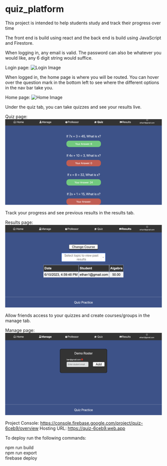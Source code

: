 # quiz_platform
This project is intended to help students study and track their progress over time

The front end is build using react and the back end is build using JavaScript and Firestore. 

When logging in, any email is valid. The password can also be whatever you would like, any 6 digit string would suffice.

Login page:
![Login Image](./images/login.png)

When logged in, the home page is where you will be routed. You can hover over the question mark in the bottom left to see where the different options in the nav bar take you.

Home page:
![Home Image](./images/home.png)

Under the quiz tab, you can take quizzes and see your results live.

Quiz page:
![Quiz Image](./images/results.png)

Track your progress and see previous results in the results tab.

Results page:
![Results Image](./images/table.png)

Allow friends access to your quizzes and create courses/groups in the manage tab.

Manage page:
![Manage Image](./images/roster.png)

Project Console: https://console.firebase.google.com/project/quiz-6ceb9/overview
Hosting URL: https://quiz-6ceb9.web.app



To deploy run the following commands:

npm run build <br>
npm run export <br>
firebase deploy <br>

